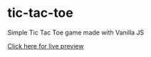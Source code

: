 # tic-tac-toe
Simple Tic Tac Toe game made with Vanilla JS

[Click here for live preview](https://bahaungor.github.io/tic-tac-toe/)
